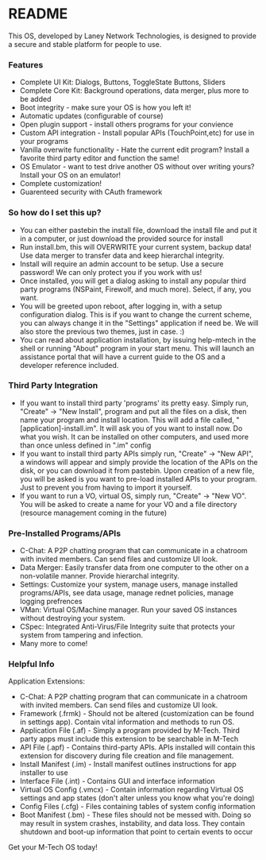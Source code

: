 # README #

This OS, developed by Laney Network Technologies, is designed to provide a secure and stable platform for people to use.

### Features ###

* Complete UI Kit: Dialogs, Buttons, ToggleState Buttons, Sliders
* Complete Core Kit: Background operations, data merger, plus more to be added
* Boot integrity - make sure your OS is how you left it!
* Automatic updates (configurable of course)
* Open plugin support - install others programs for your convience
* Custom API integration - Install popular APIs (TouchPoint,etc) for use in your programs
* Vanilla overwite functionality - Hate the current edit program? Install a favorite third party editor and function the same!
* OS Emulator - want to test drive another OS without over writing yours? Install your OS on an emulator!
* Complete customization!
* Guarenteed security with CAuth framework

### So how do I set this up? ###

* You can either pastebin the install file, download the install file and put it in a computer, or just download the provided source for install
* Run install.bm, this will OVERWRITE your current system, backup data! Use data merger to transfer data and keep hierarchal integrity.
* Install will require an admin account to be setup. Use a secure password! We can only protect you if you work with us!
* Once installed, you will get a dialog asking to install any popular third party programs (NSPaint, Firewolf, and much more). Select, if any, you want.
* You will be greeted upon reboot, after logging in, with a setup configuration dialog. This is if you want to change the current scheme, you can always change it in the "Settings" application if need be. We will also store the previous two themes, just in case. :)
* You can read about application installation, by issuing help-mtech in the shell or running "About" program in your start menu. This will launch an assistance portal that will have a current guide to the OS and a developer reference included.

### Third Party Integration ###

* If you want to install third party 'programs' its pretty easy. Simply run, "Create" -> "New Install", program and put all the files on a disk, then name your program and install location. This will add a file called, "[application]-install.im". It will ask you of you want to install now. Do what you wish. It can be installed on other computers, and used more than once unless defined in ".im" config
* If you want to install third party APIs simply run, "Create" -> "New API", a windows will appear and simply provide the location of the APIs on the disk, or you can download it from pastebin. Upon creation of a new file, you will be asked is you want to pre-load installed APIs to your program. Just to prevent you from having to import it yourself.
* If you want to run a VO, virtual OS, simply run, "Create" -> "New VO". You will be asked to create a name for your VO and a file directory (resource management coming in the future)

### Pre-Installed Programs/APIs ###

* C-Chat: A P2P chatting program that can communicate in a chatroom with invited members. Can send files and customize UI look.
* Data Merger: Easily transfer data from one computer to the other on a non-volatile manner. Provide hierarchal integrity.
* Settings: Customize your system, manage users, manage installed programs/APIs, see data usage, manage rednet policies, manage logging prefrences 
* VMan: Virtual OS/Machine manager. Run your saved OS instances without destroying your system.
* CSpec: Integrated Anti-Virus/File Integrity suite that protects your system from tampering and infection.
* Many more to come!


### Helpful Info ###

Application Extensions:
* C-Chat: A P2P chatting program that can communicate in a chatroom with invited members. Can send files and customize UI look.
* Framework (.frmk) - Should not be altered (customization can be found in settings app). Contain vital information and methods to run OS.
* Application File (.af) - Simply a program provided by M-Tech. Third party apps must include this extension to be searchable in M-Tech
* API File (.apf) - Contains third-party APIs. APIs installed will contain this extension for discovery during file creation and file management.
* Install Manifest (.im) - Install manifest outlines instructions for app installer to use
* Interface File (.int) - Contains GUI and interface information
* Virtual OS Config (.vmcx) - Contain information regarding Virtual OS settings and app states (don't alter unless you know what you're doing)
* Config Files (.cfg) - Files containing tables of system config information
* Boot Manifest (.bm) - These files should not be messed with. Doing so may result in system crashes, instability, and data loss. They contain shutdown and boot-up information that point to certain events to occur

Get your M-Tech OS today!